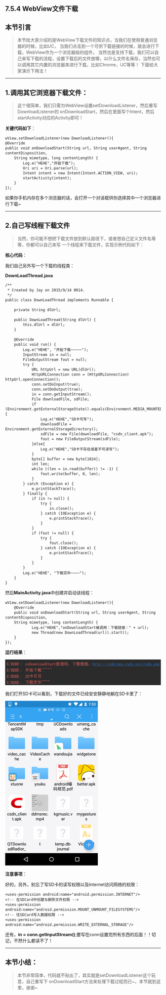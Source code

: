 ## 7.5.4 WebView文件下载

### 

## 本节引言

> 本节给大家介绍的是WebView下载文件的知识点，当我们在使用普通浏览器的时候，比如UC， 当我们点击到一个可供下载链接的时候，就会进行下载，WebView作为一个浏览器般的组件， 当然也是支持下载，我们可以自己来写下载的流程，设置下载后的文件放哪，以什么文件名保存，当然也可以调用其它内置的浏览器来进行下载，比如Chrome，UC等等！ 下面给大家演示下用法！

------

## 1.调用其它浏览器下载文件：

> 这个很简单，我们只需为WebView设置setDownloadListener，然后重写DownloadListener的 onDownloadStart，然后在里面写个Intent，然后startActivity对应的Activity即可！

**关键代码如下**：

```
wView.setDownloadListener(new DownloadListener(){
@Override
public void onDownloadStart(String url, String userAgent, String contentDisposition, 
    String mimetype, long contentLength) {
        Log.e("HEHE","开始下载");
        Uri uri = Uri.parse(url);
        Intent intent = new Intent(Intent.ACTION_VIEW, uri);
        startActivity(intent);
    }
});
```

如果你手机内存在多个浏览器的话，会打开一个对话框供你选择其中一个浏览器进行下载~

------

## 2.自己写线程下载文件

> 当然，你可能不想把下载文件放到默认路径下，或者想自己定义文件名等等，你都可以自己来写 一个线程来下载文件，实现示例代码如下：

**核心代码**：

我们自己另外写一个下载的线程类：

**DownLoadThread.java**

```
/**
 * Created by Jay on 2015/9/14 0014.
 */
public class DownLoadThread implements Runnable {

    private String dlUrl;

    public DownLoadThread(String dlUrl) {
        this.dlUrl = dlUrl;
    }

    @Override
    public void run() {
        Log.e("HEHE", "开始下载~~~~~");
        InputStream in = null;
        FileOutputStream fout = null;
        try {
            URL httpUrl = new URL(dlUrl);
            HttpURLConnection conn = (HttpURLConnection) httpUrl.openConnection();
            conn.setDoInput(true);
            conn.setDoOutput(true);
            in = conn.getInputStream();
            File downloadFile, sdFile;
            if (Environment.getExternalStorageState().equals(Environment.MEDIA_MOUNTED)) {
                Log.e("HEHE","SD卡可写");
                downloadFile = Environment.getExternalStorageDirectory();
                sdFile = new File(downloadFile, "csdn_client.apk");
                fout = new FileOutputStream(sdFile);
            }else{
                Log.e("HEHE","SD卡不存在或者不可读写");
            }
            byte[] buffer = new byte[1024];
            int len;
            while ((len = in.read(buffer)) != -1) {
                fout.write(buffer, 0, len);
            }
        } catch (Exception e) {
            e.printStackTrace();
        } finally {
            if (in != null) {
                try {
                    in.close();
                } catch (IOException e) {
                    e.printStackTrace();
                }
            }
            if (fout != null) {
                try {
                    fout.close();
                } catch (IOException e) {
                    e.printStackTrace();
                }
            }
        }
        Log.e("HEHE", "下载完毕~~~~");
    }
}
```

然后**MainActivity.java**中创建并启动该线程：

```
wView.setDownloadListener(new DownloadListener(){
    @Override
    public void onDownloadStart(String url, String userAgent, String contentDisposition, 
    String mimetype, long contentLength) {
            Log.e("HEHE","onDownloadStart被调用：下载链接：" + url);
            new Thread(new DownLoadThread(url)).start();
    }
});
```

**运行结果**：

![img](./9992949.png)

我们打开SD卡可以看到，下载好的文件已经安安静静地躺在SD卡里了：

![img](./3865809.png)

**注意事项**：

好的，另外，别忘了写SD卡的读写权限以及Internet访问网络的权限：

```
<uses-permission android:name="android.permission.INTERNET"/>
<!-- 在SDCard中创建与删除文件权限 -->
<uses-permission android:name="android.permission.MOUNT_UNMOUNT_FILESYSTEMS"/>
<!-- 往SDCard写入数据权限 -->
<uses-permission android:name="android.permission.WRITE_EXTERNAL_STORAGE"/>
```

还有，**in = conn.getInputStream()**;要写在conn设置完所有东西的后面！！切记，不然什么都读不了！

------

## 本节小结：

> 本节非常简单，代码就不贴出了，其实就是setDownloadListener这个玩意，自己重写下 onDownloadStart方法来处理下载过程而已~，本节就到这里，谢谢~

